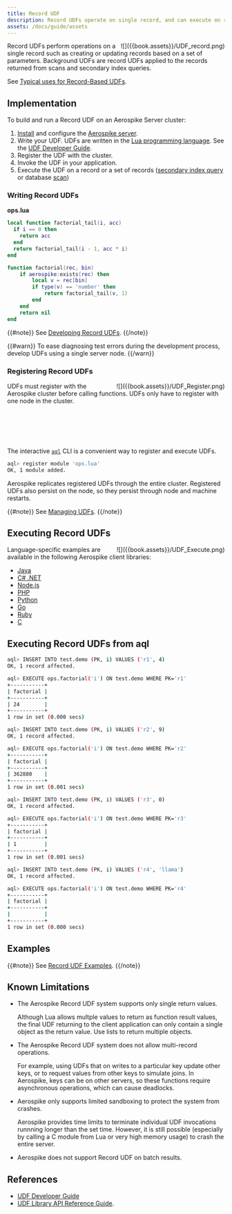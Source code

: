 ```yaml
---
title: Record UDF 
description: Record UDFs operate on single record, and can execute on result record sets created by other system features such as scan and secondary index queries.
assets: /docs/guide/assets
---
```

<div style="float: right" >
![]({{book.assets}}/UDF_record.png)
</div>

Record UDFs perform operations on a single record such as creating or updating records based on a set of parameters. Background UDFs are record UDFs applied to the records returned from scans and secondary index queries.

See [Typical uses for Record-Based UDFs](/docs/udf/developing_record_udfs.html#typical-uses-for-record-based-udfs).

## Implementation

To build and run a Record UDF on an Aerospike Server cluster:

1. [Install](/docs/operations/install/index.html) and configure the [Aerospike server](/download).
2. Write your UDF. UDFs are written in the [Lua programming language](http://www.lua.org/). See the [UDF Developer Guide](/docs/udf/udf_guide.html).
3. Register the UDF with the cluster.
4. Invoke the UDF in your application.
5. Execute the UDF on a record or a set of records ([secondary index query](/docs/guide/query.html#secondary-index) or database [scan](/docs/guide/scan.html))


### Writing Record UDFs

**ops.lua**
```lua
local function factorial_tail(i, acc)
  if i == 0 then
    return acc
  end
  return factorial_tail(i - 1, acc * i)
end

function factorial(rec, bin)
    if aerospike:exists(rec) then
        local v = rec[bin]
        if type(v) == 'number' then
            return factorial_tail(v, 1)
        end
    end
    return nil
end
```

{{#note}}
See [Developing Record UDFs](/docs/udf/developing_record_udfs.html).
{{/note}}

{{#warn}}
To ease diagnosing test errors during the development process, develop UDFs using a single server node.
{{/warn}}

### Registering Record UDFs

<div style="float: right" >
![]({{book.assets}}/UDF_Register.png)
</div>

UDFs must register with the Aerospike cluster before calling functions. UDFs only have to register with one node in the cluster. 
<br>
<br>
<br>
<br>
<br>
<br>

The interactive [`aql`](/docs/tools/aql/udf_management.html) CLI is a convenient way to register and execute UDFs.

```bash
aql> register module 'ops.lua'
OK, 1 module added.
```

Aerospike replicates registered UDFs through the entire cluster. Registered UDFs also persist on the node, so they persist through node and machine restarts. 

{{#note}}
See [Managing UDFs](/docs/udf/managing_udfs.html).
{{/note}}

## Executing Record UDFs
<div style="float: right" >
![]({{book.assets}}/UDF_Execute.png)
</div>

Language-specific examples are available in the following Aerospike client libraries: 

* [Java](/docs/client/java/usage/udf/apply.html)
* [C# .NET](/docs/client/csharp/usage/udf/apply.html)
* [Node.js](/docs/client/nodejs/usage/udf/apply.html)
* [PHP](/docs/client/php/usage/udf/apply.html)
* [Python](/docs/client/python/usage/udf/apply.html)
* [Go](/docs/client/go/usage/udf/apply.html)
* [Ruby](/docs/client/ruby/usage/udf/apply.html)
* [C](/docs/client/c/usage/udf/apply.html)

## Executing Record UDFs from aql

```bash
aql> INSERT INTO test.demo (PK, i) VALUES ('r1', 4)
OK, 1 record affected.

aql> EXECUTE ops.factorial('i') ON test.demo WHERE PK='r1'
+-----------+
| factorial |
+-----------+
| 24        |
+-----------+
1 row in set (0.000 secs)

aql> INSERT INTO test.demo (PK, i) VALUES ('r2', 9)
OK, 1 record affected.

aql> EXECUTE ops.factorial('i') ON test.demo WHERE PK='r2'
+-----------+
| factorial |
+-----------+
| 362880    |
+-----------+
1 row in set (0.001 secs)

aql> INSERT INTO test.demo (PK, i) VALUES ('r3', 0)
OK, 1 record affected.

aql> EXECUTE ops.factorial('i') ON test.demo WHERE PK='r3'
+-----------+
| factorial |
+-----------+
| 1         |
+-----------+
1 row in set (0.001 secs)

aql> INSERT INTO test.demo (PK, i) VALUES ('r4', 'llama')
OK, 1 record affected.

aql> EXECUTE ops.factorial('i') ON test.demo WHERE PK='r4'
+-----------+
| factorial |
+-----------+
|           |
+-----------+
1 row in set (0.000 secs)

```

## Examples

{{#note}}
See [Record UDF Examples](/docs/udf/examples/record_udf_examples.html).
{{/note}}

## Known Limitations

- The Aerospike Record UDF system supports only single return values.

  Although Lua allows multple values to return as function result values, the final UDF returning to the client application can only contain a single object as the return value. Use lists to return multiple objects.
- The Aerospike Record UDF system does not allow multi-record operations.

    For example, using UDFs that on writes to a particular key update other keys, or to request values from other keys to simulate joins. In Aerospike, keys can be on other servers, so these functions require asynchronous operations, which can cause deadlocks.
- Aerospike only supports limited sandboxing to protect the system from crashes.

    Aerospike provides time limits to terminate individual UDF invocations runnning longer than the set time. However, it is still possible (especially by calling a C module from Lua or very high memory usage) to crash the entire server.
- Aerospike does not support Record UDF on batch results.

## References

- [UDF Developer Guide](/docs/udf/udf_guide.html)
- [UDF Library API Reference Guide](/docs/udf/api_reference.html).
